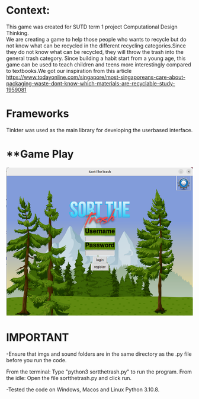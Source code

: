 # **Context**:
This game was created for SUTD term 1 project Computational Design Thinking.  
We are creating a game to help those people who wants to recycle but do not know what can be   recycled in the different recycling categories.Since they do not know what can be recycled, they will throw the trash into the general trash category. Since building a habit start from a young age, this game can be used to teach children and teens more interestingly compared to textbooks.We got our inspiration from this article https://www.todayonline.com/singapore/most-singaporeans-care-about-packaging-waste-dont-know-which-materials-are-recyclable-study-1959081

# **Frameworks**
Tinkter was used as the main library for developing the userbased interface.

# **Game Play
![Alt text](imgs/login.png?raw=true "Login Page")


# **IMPORTANT**
-Ensure that imgs and sound folders are in the same directory as the .py file before you run the code.

From the terminal:
	Type "python3 sortthetrash.py" to run the program.
From the idle:
	Open the file sortthetrash.py and click run.

-Tested the code on Windows, Macos and Linux Python 3.10.8.